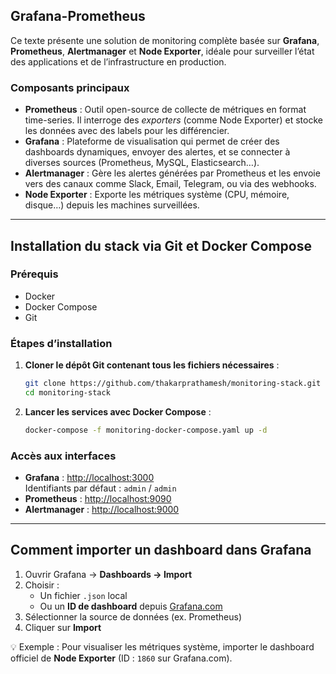 ##  Grafana-Prometheus

Ce texte présente une solution de monitoring complète basée sur **Grafana**, **Prometheus**, **Alertmanager** et **Node Exporter**, idéale pour surveiller l’état des applications et de l’infrastructure en production.

###  Composants principaux

- **Prometheus** : Outil open-source de collecte de métriques en format time-series. Il interroge des *exporters* (comme Node Exporter) et stocke les données avec des labels pour les différencier.
- **Grafana** : Plateforme de visualisation qui permet de créer des dashboards dynamiques, envoyer des alertes, et se connecter à diverses sources (Prometheus, MySQL, Elasticsearch…).
- **Alertmanager** : Gère les alertes générées par Prometheus et les envoie vers des canaux comme Slack, Email, Telegram, ou via des webhooks.
- **Node Exporter** : Exporte les métriques système (CPU, mémoire, disque…) depuis les machines surveillées.

---

##  Installation du stack via Git et Docker Compose

###  Prérequis
- Docker
- Docker Compose
- Git

###  Étapes d’installation

1. **Cloner le dépôt Git contenant tous les fichiers nécessaires** :
   ```bash
   git clone https://github.com/thakarprathamesh/monitoring-stack.git
   cd monitoring-stack
   ```

2. **Lancer les services avec Docker Compose** :
   ```bash
   docker-compose -f monitoring-docker-compose.yaml up -d
   ```

###  Accès aux interfaces
- **Grafana** : [http://localhost:3000](http://localhost:3000)  
  Identifiants par défaut : `admin` / `admin`
- **Prometheus** : [http://localhost:9090](http://localhost:9090)
- **Alertmanager** : [http://localhost:9000](http://localhost:9000)

---

##  Comment importer un dashboard dans Grafana

1. Ouvrir Grafana → **Dashboards → Import**
2. Choisir :
   - Un fichier `.json` local
   - Ou un **ID de dashboard** depuis [Grafana.com](https://grafana.com/grafana/dashboards)
3. Sélectionner la source de données (ex. Prometheus)
4. Cliquer sur **Import**

💡 Exemple : Pour visualiser les métriques système, importer le dashboard officiel de **Node Exporter** (ID : `1860` sur Grafana.com).
